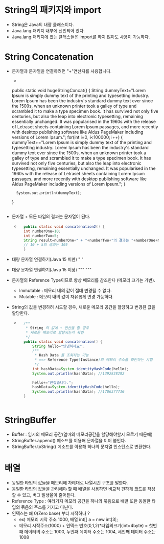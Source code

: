 # String의 패키지와 import
- String은 Java의 내장 클래스이다.
- Java.lang 패키지 내부에 선언되어 있다.
- Java.lang 패키지에 있는 클래스들은 import를 하지 않아도 사용이 가능하다.

# String Concatenation
- 문자열과 문자열을 연결하려면 "+"연산자를 사용합니다.
	- ```java
	public static void hugeStringConcat() {
		String dummyText="Lorem Ipsum is simply dummy text of the printing and typesetting industry. Lorem Ipsum has been the industry's standard dummy text ever since the 1500s, when an unknown printer took a galley of type and scrambled it to make a type specimen book. It has survived not only five centuries, but also the leap into electronic typesetting, remaining essentially unchanged. It was popularised in the 1960s with the release of Letraset sheets containing Lorem Ipsum passages, and more recently with desktop publishing software like Aldus PageMaker including versions of Lorem Ipsum.";
		for(int i=0; i<100000; i++) {			
			dummyText+="Lorem Ipsum is simply dummy text of the printing and typesetting industry. Lorem Ipsum has been the industry's standard dummy text ever since the 1500s, when an unknown printer took a galley of type and scrambled it to make a type specimen book. It has survived not only five centuries, but also the leap into electronic typesetting, remaining essentially unchanged. It was popularised in the 1960s with the release of Letraset sheets containing Lorem Ipsum passages, and more recently with desktop publishing software like Aldus PageMaker including versions of Lorem Ipsum.";
		}
		
		System.out.println(dummyText);
	}
	```
- 문자열 + 모든 타입의 결과는 문자열이 된다.
	- ```java
		public static void concatenation2() {
		int numberOne=10;
		int numberTwo=5;
		String result=numberOne+" + "+numberTwo+"의 결과는 "+numberOne+numberTwo; 
		// 10 + 5의 결과는 105
		}
		```
- 대량 문자열 연결하기(Java 15 미만)  " "
- 대량 문자열 연결하기(Java 15 이상) """ """
- 문자열의 Reference Type이므로 항상 메모리를 참조한다 (메모리 크기는 가변).
	- Immutable : 메모리 내의 값이 절대 변경될 수 없다.
	- Mutable : 메모리 내의 값이 자유롭게 변경 가능하다.
- String의 값을 변경하려 시도할 경우, 새로운 메모리 공간을 할당하고 변경된 값을 할당한다.
	- ```java
		/**
		 * String 의 값에 + 연산을 할 경우
		 * 새로운 메모리로 할당되는지 확인
		 */
		public static void concatenation() {
			String hello="안녕하세요";
			/** 
			 * Hash Data 를 조회하는 기능
			 * ==> Reference Type(Instance)의 메모리 주소를 확인하는 기법
			 */
			int hashData=System.identityHashCode(hello);
			System.out.println(hashData); //1392838282
		
			hello+="반갑습니다.";
			hashData=System.identityHashCode(hello);
			System.out.println(hashData); //1706377736
		}
	```
# StringBuffer
- Buffer : 임시의 메모리 공간(얼마의 메모리공간을 할당해야할지 모르기 때문에)
- StringBuffer.append() 메소드를 이용해 문자열을 이어 붙인다.
- StringBuffer.toString() 메소드를 이용해 하나의 문자열 인스턴스로 변환한다.

# 배열
- 동일한 타입의 값들을 메모리에 차례대로 나열시킨 구조를 말한다.
- 동일한 타입의 값들을 관리해야 할 때 배열을 사용하면 비교적 편하게 코드를 작성할 수 있고, 버그 발생율이 줄어든다.
- Reference Type : 여러가지 메모리 공간을 하나의 묶음으로 배열 또한 동일한 타입의 묶음의 주소를 가지고 다닌다.
- 인덱스는 왜 0(Zero base) 부터 시작하나 ? 
	- ex) 메모리 시작 주소 1000, 배열 int[] a = new int[3];
	- 메모리 시작주소(1000) + 인덱스 번호(0,1,2)*타입의크기(int=4byte) = 첫번째 데이터의 주소는 1000, 두번째 데이터 주소는 1004, 세번째 데이터 주소는 1008
